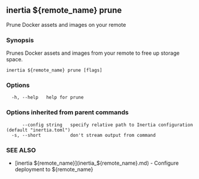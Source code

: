 ## inertia ${remote_name} prune

Prune Docker assets and images on your remote

### Synopsis

Prunes Docker assets and images from your remote to free up storage space.

```
inertia ${remote_name} prune [flags]
```

### Options

```
  -h, --help   help for prune
```

### Options inherited from parent commands

```
      --config string   specify relative path to Inertia configuration (default "inertia.toml")
  -s, --short           don't stream output from command
```

### SEE ALSO

* [inertia ${remote_name}](inertia_${remote_name}.md)	 - Configure deployment to ${remote_name}

